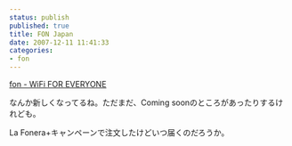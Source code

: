 ```yaml
---
status: publish
published: true
title: FON Japan
date: 2007-12-11 11:41:33
categories:
- fon
---
```

<a href="http://www.fon.ne.jp/">fon - WiFi FOR EVERYONE</a>

なんか新しくなってるね。ただまだ、Coming soonのところがあったりするけれども。

La Fonera+キャンペーンで注文したけどいつ届くのだろうか。
